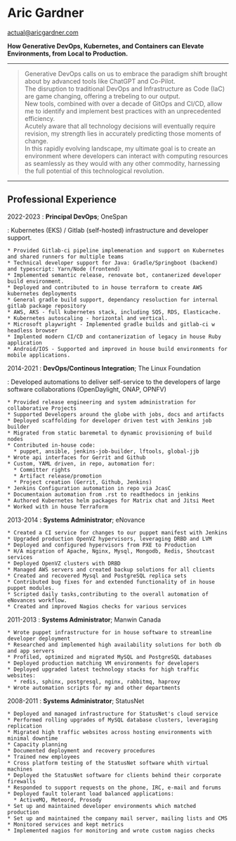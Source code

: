 Aric Gardner
============
actual@aricgardner.com


**How Generative DevOps, Kubernetes, and Containers can Elevate Environments, from Local to Production.**

----

> Generative DevOps calls on us to embrace the paradigm shift brought about by advanced tools like ChatGPT and Co-Pilot. \
> The disruption to traditional DevOps and Infrastructure as Code (IaC) are game changing, offering a trebeling to our output. \
> New tools, combined with over a decade of GitOps and CI/CD, allow me to identify and implement best practices with an unprecedented efficiency. \
> Acutely aware that all technology decisions will eventually require revision, my strength lies in accurately predicting those moments of change.\
> In this rapidly evolving landscape, my ultimate goal is to create an environment where developers can interact with computing resources as seamlessly as they would with any other commodity, harnessing the full potential of this technological revolution.

----

Professional Experience
---------
2022-2023
:    **Principal DevOps**; OneSpan

: Kubernetes (EKS) / Gitlab (self-hosted) infrastructure and developer support.

    * Provided Gitlab-ci pipeline implemenation and support on Kubernetes and shared runners for multiple teams
    * Technical developer support for Java: Gradle/Springboot (backend) and typescript: Yarn/Node (frontend)
    * Implemented semantic release, renovate bot, contanerized developer build environment.
    * Deployed and contributed to in house terraform to create AWS kubernetes deployments
    * General gradle build support, dependancy resoluction for internal gitlab package repository
    * AWS, AKS - full kubernetes stack, including SQS, RDS, Elasticache.
    * Kubernetes autoscaling - horizontal and vertical.
    * Microsoft playwright - Implemented gradle builds and gitlab-ci w headless browser
    * Implented modern CI/CD and contanerization of legacy in house Ruby application
    * Android/IOS - Supported and improved in house build environments for mobile applications.


2014-2021
:    **DevOps/Continous Integration**; The Linux Foundation

: Developed automations to deliver self-service to the developers of large software collaborations (OpenDaylight, ONAP, OPNFV)

    * Provided release engineering and system administration for collaborative Projects
    * Supported Developers around the globe with jobs, docs and artifacts
    * Deployed scaffolding for developer driven test with Jenkins job builder
    * Migrated from static baremetal to dynamic provisioning of build nodes
    * Contributed in-house code:
      * puppet, ansible, jenkins-job-builder, lftools, global-jjb
    * Wrote api interfaces for Gerrit and Github
    * Custom, YAML driven, in repo, automation for:
      * Committer rights
      * Artifact release/promotion
      * Project creation (Gerrit, Github, Jenkins)
    * Jenkins Configuration automation in repo via JcasC
    * Documentaion automation from .rst to readthedocs in jenkins
    * Authored Kubernetes helm packages for Matrix chat and Jitsi Meet
    * Worked with in house Terraform

2013-2014
:    **Systems Administrator**; eNovance

    * Created a CI service for changes to our puppet manifest with Jenkins
    * Upgraded production OpenVZ hypervisors, leveraging DRBD and LVM
    * Deployed and configured hypervisors from PXE to Production
    * H/A migration of Apache, Nginx, Mysql, Mongodb, Redis, Shoutcast services
    * Deployed OpenVZ clusters with DRBD
    * Managed AWS servers and created backup solutions for all clients
    * Created and recovered Mysql and PostgreSQL replica sets
    * Contributed bug fixes for and extended functionality of in house puppet modules.
    * Scripted daily tasks,contributing to the overall automation of eNovances workflow.
    * Created and improved Nagios checks for various services

2011-2013
:    **Systems Administrator**; Manwin Canada

    * Wrote puppet infrastructure for in house software to streamline developer deployment
    * Researched and implemented high availability solutions for both db and app servers
    * Profiled, optimized and migrated MySQL and PostgreSQL databases
    * Deployed production matching VM environments for developers
    * Deployed upgraded latest technology stacks for high traffic websites:
      * redis, sphinx, postgresql, nginx, rabbitmq, haproxy
    * Wrote automation scripts for my and other departments

2008-2011
:    **Systems Administrator**; StatusNet

    * Deployed and managed infrastructure for StatusNet's cloud service
    * Performed rolling upgrades of MySQL database clusters, leveraging replication
    * Migrated high traffic websites across hosting environments with minimal downtime
    * Capacity planning
    * Documented deployment and recovery procedures
    * Trained new employees
    * Cross platform testing of the StatusNet software whith virtual machines
    * Deployed the StatusNet software for clients behind their corporate firewalls
    * Responded to support requests on the phone, IRC, e-mail and forums
    * Deployed fault tolerant load balanced applications:
      * ActiveMQ, Meteord, Prosody
    * Set up and maintained developer environments which matched production
    * Set up and maintained the company mail server, mailing lists and CMS
    * Monitored services and kept metrics
    * Implemented nagios for monitoring and wrote custom nagios checks
